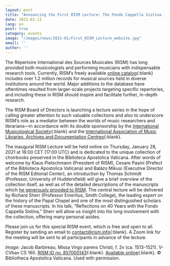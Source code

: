 ```yaml
---
layout: post
title: "Announcing the First RISM Lecture: The Fondo Cappella Sistina in RISM"
date: 2021-01-11
lang: en
post: true
category: events
image: "/images/news/2021-01/First_RISM_Lecture_website.jpg"
email: ''
author: ''
---
```


The Répertoire International des Sources Musicales (RISM) has long provided both musicologists and performing musicians with indispensable research tools. Currently, RISM’s freely available [online catalog](https://opac.rism.info/index.php?id=4){:blank} includes over 1.2 million records for musical sources held in diverse institutions around the world. Major additions to the database have oftentimes resulted from larger-scale projects targeting specific repertories, and including these in RISM should inspire and facilitate further, in-depth research.

The RISM Board of Directors is launching a lecture series in the hope of calling greater attention to such valuable collections and also to underscore RISM’s role as a mediator between the worlds of music researchers and librarians—in accordance with its double sponsorship by the [International Musicological Society](https://www.musicology.org/){:blank} and the [International Association of Music Libraries, Archives and Documentation Centres](https://www.iaml.info/){:blank}.

The inaugural RISM Lecture will be held online on Thursday, January 28, 2021 at 18:00 CET (17:00 UTC) and is dedicated to the unique collection of choirbooks preserved in the Biblioteca Apostolica Vaticana. After words of welcome by Klaus Pietschmann (President of RISM), Cesare Pasini (Prefect of the Biblioteca Apostolica Vaticana) and Balázs Mikusi (Executive Director of the RISM Editorial Center), an introduction by Thomas Schmidt (Professor, University of Huddersfield) will give a brief overview of the collection itself, as well as of the detailed descriptions of the manuscripts which [he generously provided to RISM](/library_collections/2020/10/08/the-fondo-cappella-sistina-in-rism.html). The central lecture will be delivered by Richard Sherr (Professor Emeritus, Smith College), the leading expert on the history of the Papal Chapel and one of the most distinguished scholars of these manuscripts. In his talk, “Reflections on 40 Years with the Fondo Cappella Sistina,” Sherr will allow us insight into his long involvement with the collection, offering many personal asides. 

Please join us for this special RISM event, which is free and open to all. Register by sending an email to [contact@rism.info](mailto:contact@rism.info){:blank}. A Zoom link for the meeting will be sent to all participants in advance of the lecture.


*Image*: Jacob Barbireau, Missa Virgo parens Christi, f. 2v (ca. 1513-1521). V-CVbav CS 160. [RISM ID no.  857000143](https://opac.rism.info/search?id=857000143&View=rism){:blank}. [Available online](https://digi.vatlib.it/view/MSS_Capp.Sist.160/0008){:blank}. © Bibliotheca Apostolica Vaticana. Used with permission. 


